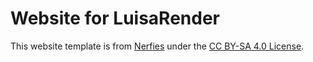 # Website for LuisaRender

This website template is from <a href="https://github.com/nerfies/nerfies.github.io">Nerfies</a> under the <a rel="license" href="http://creativecommons.org/licenses/by-sa/4.0/">CC BY-SA 4.0 License</a>.